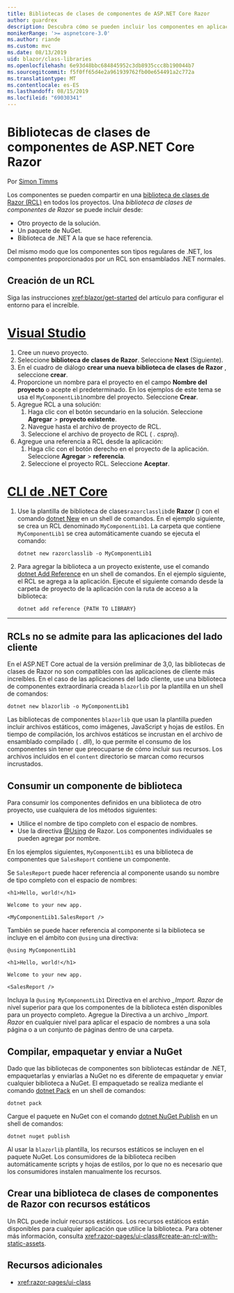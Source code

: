```yaml
---
title: Bibliotecas de clases de componentes de ASP.NET Core Razor
author: guardrex
description: Descubra cómo se pueden incluir los componentes en aplicaciones increíbles desde una biblioteca de componentes externos.
monikerRange: '>= aspnetcore-3.0'
ms.author: riande
ms.custom: mvc
ms.date: 08/13/2019
uid: blazor/class-libraries
ms.openlocfilehash: 6e93d48bbc684845952c3db8935ccc8b190044b7
ms.sourcegitcommit: f5f0ff65d4e2a961939762fb00e654491a2c772a
ms.translationtype: MT
ms.contentlocale: es-ES
ms.lasthandoff: 08/15/2019
ms.locfileid: "69030341"
---
```

# <a name="aspnet-core-razor-components-class-libraries"></a>Bibliotecas de clases de componentes de ASP.NET Core Razor

Por [Simon Timms](https://github.com/stimms)

Los componentes se pueden compartir en una [biblioteca de clases de Razor (RCL)](xref:razor-pages/ui-class) en todos los proyectos. Una *biblioteca de clases de componentes de Razor* se puede incluir desde:

* Otro proyecto de la solución.
* Un paquete de NuGet.
* Biblioteca de .NET A la que se hace referencia.

Del mismo modo que los componentes son tipos regulares de .NET, los componentes proporcionados por un RCL son ensamblados .NET normales.

## <a name="create-an-rcl"></a>Creación de un RCL

Siga las instrucciones <xref:blazor/get-started> del artículo para configurar el entorno para el increíble.

# <a name="visual-studiotabvisual-studio"></a>[Visual Studio](#tab/visual-studio)

1. Cree un nuevo proyecto.
1. Seleccione **biblioteca de clases de Razor**. Seleccione **Next** (Siguiente).
1. En el cuadro de diálogo **crear una nueva biblioteca de clases de Razor** , seleccione **crear**.
1. Proporcione un nombre para el proyecto en el campo **Nombre del proyecto** o acepte el predeterminado. En los ejemplos de este tema se usa el `MyComponentLib1`nombre del proyecto. Seleccione **Crear**.
1. Agregue RCL a una solución:
   1. Haga clic con el botón secundario en la solución. Seleccione **Agregar** > **proyecto existente**.
   1. Navegue hasta el archivo de proyecto de RCL.
   1. Seleccione el archivo de proyecto de RCL ( *. csproj*).
1. Agregue una referencia a RCL desde la aplicación:
   1. Haga clic con el botón derecho en el proyecto de la aplicación. Seleccione **Agregar** > **referencia**.
   1. Seleccione el proyecto RCL. Seleccione **Aceptar**.

# <a name="net-core-clitabnetcore-cli"></a>[CLI de .NET Core](#tab/netcore-cli)

1. Use la plantilla de biblioteca de clases`razorclasslib`de **Razor** () con el comando [dotnet New](/dotnet/core/tools/dotnet-new) en un shell de comandos. En el ejemplo siguiente, se crea un RCL denominado `MyComponentLib1`. La carpeta que contiene `MyComponentLib1` se crea automáticamente cuando se ejecuta el comando:

   ```console
   dotnet new razorclasslib -o MyComponentLib1
   ```

1. Para agregar la biblioteca a un proyecto existente, use el comando [dotnet Add Reference](/dotnet/core/tools/dotnet-add-reference) en un shell de comandos. En el ejemplo siguiente, el RCL se agrega a la aplicación. Ejecute el siguiente comando desde la carpeta de proyecto de la aplicación con la ruta de acceso a la biblioteca:

   ```console
   dotnet add reference {PATH TO LIBRARY}
   ```

---

## <a name="rcls-not-supported-for-client-side-apps"></a>RCLs no se admite para las aplicaciones del lado cliente

En el ASP.NET Core actual de la versión preliminar de 3,0, las bibliotecas de clases de Razor no son compatibles con las aplicaciones de cliente más increíbles. En el caso de las aplicaciones del lado cliente, use una biblioteca de componentes extraordinaria creada `blazorlib` por la plantilla en un shell de comandos:

```console
dotnet new blazorlib -o MyComponentLib1
```

Las bibliotecas de componentes `blazorlib` que usan la plantilla pueden incluir archivos estáticos, como imágenes, JavaScript y hojas de estilos. En tiempo de compilación, los archivos estáticos se incrustan en el archivo de ensamblado compilado ( *. dll*), lo que permite el consumo de los componentes sin tener que preocuparse de cómo incluir sus recursos. Los archivos incluidos en el `content` directorio se marcan como recursos incrustados.

## <a name="consume-a-library-component"></a>Consumir un componente de biblioteca

Para consumir los componentes definidos en una biblioteca de otro proyecto, use cualquiera de los métodos siguientes:

* Utilice el nombre de tipo completo con el espacio de nombres.
* Use la directiva [ \@Using](xref:mvc/views/razor#using) de Razor. Los componentes individuales se pueden agregar por nombre.

En los ejemplos siguientes, `MyComponentLib1` es una biblioteca de componentes que `SalesReport` contiene un componente.

Se `SalesReport` puede hacer referencia al componente usando su nombre de tipo completo con el espacio de nombres:

```cshtml
<h1>Hello, world!</h1>

Welcome to your new app.

<MyComponentLib1.SalesReport />
```

También se puede hacer referencia al componente si la biblioteca se incluye en el ámbito con `@using` una directiva:

```cshtml
@using MyComponentLib1

<h1>Hello, world!</h1>

Welcome to your new app.

<SalesReport />
```

Incluya la `@using MyComponentLib1` Directiva en el archivo *_Import. Razor* de nivel superior para que los componentes de la biblioteca estén disponibles para un proyecto completo. Agregue la Directiva a un archivo *_Import. Razor* en cualquier nivel para aplicar el espacio de nombres a una sola página o a un conjunto de páginas dentro de una carpeta.

## <a name="build-pack-and-ship-to-nuget"></a>Compilar, empaquetar y enviar a NuGet

Dado que las bibliotecas de componentes son bibliotecas estándar de .NET, empaquetarlas y enviarlas a NuGet no es diferente de empaquetar y enviar cualquier biblioteca a NuGet. El empaquetado se realiza mediante el comando [dotnet Pack](/dotnet/core/tools/dotnet-pack) en un shell de comandos:

```console
dotnet pack
```

Cargue el paquete en NuGet con el comando [dotnet NuGet Publish](/dotnet/core/tools/dotnet-nuget-push) en un shell de comandos:

```console
dotnet nuget publish
```

Al usar la `blazorlib` plantilla, los recursos estáticos se incluyen en el paquete NuGet. Los consumidores de la biblioteca reciben automáticamente scripts y hojas de estilos, por lo que no es necesario que los consumidores instalen manualmente los recursos.

## <a name="create-a-razor-components-class-library-with-static-assets"></a>Crear una biblioteca de clases de componentes de Razor con recursos estáticos

Un RCL puede incluir recursos estáticos. Los recursos estáticos están disponibles para cualquier aplicación que utilice la biblioteca. Para obtener más información, consulta <xref:razor-pages/ui-class#create-an-rcl-with-static-assets>.

## <a name="additional-resources"></a>Recursos adicionales

* <xref:razor-pages/ui-class>

